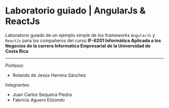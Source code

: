 # Laboratorio guiado | AngularJs & ReactJs
Laboratorio guiado de un ejemplo simple de los frameworks `AngularJs` y `ReactJs` para los compañeros del curso <b>IF-6201 Informática Aplicada a los Negocios de la carrera Informatica Empresarial de la Universidad de Costa Rica</b>
***
Profesor: 
- Rolando de Jesús Herrera Sánchez

Integrantes: 
- Juan Carlos Sequeira Piedra
- Fabricio Aguero Elizondo
